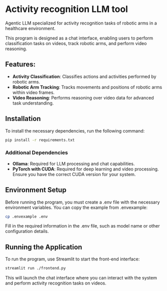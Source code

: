 # Activity recognition LLM tool
Agentic LLM specialized for activity recognition tasks of robotic arms in a healthcare environment.

This program is designed as a chat interface, enabling users to perform classification tasks on videos, track robotic arms, and perform video reasoning.

## Features:
- **Activity Classification**: Classifies actions and activities performed by robotic arms.
- **Robotic Arm Tracking**: Tracks movements and positions of robotic arms within video frames.
- **Video Reasoning**: Performs reasoning over video data for advanced task understanding.

## Installation
To install the necessary dependencies, run the following command:

```bash
pip install -r requirements.txt
``` 

### Additional Dependencies
- **Ollama**: Required for LLM processing and chat capabilities.
- **PyTorch with CUDA**: Required for deep learning and video processing. Ensure you have the correct CUDA version for your system.

## Environment Setup
Before running the program, you must create a .env file with the necessary environment variables. You can copy the example from .envexample:

```bash
cp .envexample .env
```
Fill in the required information in the .env file, such as model name or other configuration details.

## Running the Application
To run the program, use Streamlit to start the front-end interface:

```bash
streamlit run ./frontend.py
```
This will launch the chat interface where you can interact with the system and perform activity recognition tasks on videos.